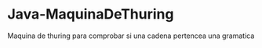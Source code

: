Java-MaquinaDeThuring
=====================

Maquina de thuring para comprobar si una cadena pertencea una gramatica